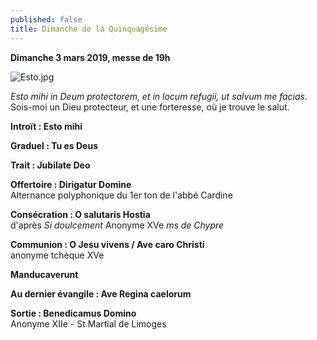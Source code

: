 ```yaml
---
published: false
title: Dimanche de la Quinquagésime
---
```

**Dimanche 3 mars 2019, messe de 19h**

![Esto.jpg]({{site.baseurl}}/images/Esto.jpg)

*Esto mihi in Deum protectorem, et in locum refugii, ut salvum me facias.*  
Sois-moi un Dieu protecteur, et une forteresse, où je trouve le salut.

**Introït : Esto mihi**

**Graduel : Tu es Deus**

**Trait : Jubilate Deo**

**Offertoire : Dirigatur Domine**  
Alternance polyphonique du 1er ton de l'abbé Cardine 

**Consécration : O salutaris Hostia**  
d'après *Si doulcement* Anonyme XVe *ms de Chypre*

**Communion :  O Jesu vivens / Ave caro Christi**  
anonyme tchèque XVe

**Manducaverunt**

**Au dernier évangile : Ave Regina caelorum**

**Sortie : Benedicamus Domino**  
Anonyme XIIe - St Martial de Limoges

